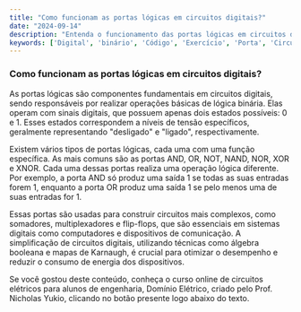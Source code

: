 ```yaml
---
title: "Como funcionam as portas lógicas em circuitos digitais?"
date: "2024-09-14"
description: "Entenda o funcionamento das portas lógicas em circuitos digitais e sua importância na engenharia elétrica."
keywords: ['Digital', 'binário', 'Código', 'Exercício', 'Porta', 'Circuito', 'Simplificação']
---
```


### Como funcionam as portas lógicas em circuitos digitais?

As portas lógicas são componentes fundamentais em circuitos digitais, sendo responsáveis por realizar operações básicas de lógica binária. Elas operam com sinais digitais, que possuem apenas dois estados possíveis: 0 e 1. Esses estados correspondem a níveis de tensão específicos, geralmente representando "desligado" e "ligado", respectivamente.

Existem vários tipos de portas lógicas, cada uma com uma função específica. As mais comuns são as portas AND, OR, NOT, NAND, NOR, XOR e XNOR. Cada uma dessas portas realiza uma operação lógica diferente. Por exemplo, a porta AND só produz uma saída 1 se todas as suas entradas forem 1, enquanto a porta OR produz uma saída 1 se pelo menos uma de suas entradas for 1.

Essas portas são usadas para construir circuitos mais complexos, como somadores, multiplexadores e flip-flops, que são essenciais em sistemas digitais como computadores e dispositivos de comunicação. A simplificação de circuitos digitais, utilizando técnicas como álgebra booleana e mapas de Karnaugh, é crucial para otimizar o desempenho e reduzir o consumo de energia dos dispositivos.

Se você gostou deste conteúdo, conheça o curso online de circuitos elétricos para alunos de engenharia, Domínio Elétrico, criado pelo Prof. Nicholas Yukio, clicando no botão presente logo abaixo do texto.
